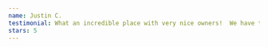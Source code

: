 ```yaml
---
name: Justin C.
testimonial: What an incredible place with very nice owners!  We have taken our two girls to Friday night open gym twice and both times they have had an absolute blast!!
stars: 5
---
```

